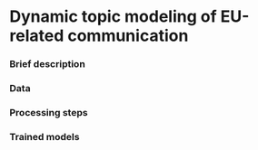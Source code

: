 # Dynamic topic modeling of EU-related communication


### Brief description


### Data


### Processing steps


### Trained models
